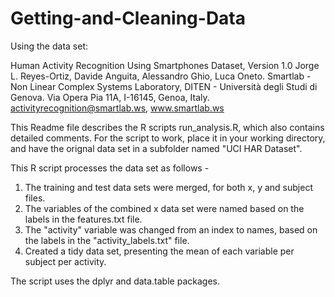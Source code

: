 # Getting-and-Cleaning-Data

Using the data set:

Human Activity Recognition Using Smartphones Dataset, Version 1.0
Jorge L. Reyes-Ortiz, Davide Anguita, Alessandro Ghio, Luca Oneto.
Smartlab - Non Linear Complex Systems Laboratory, DITEN - Università degli Studi di Genova. Via Opera Pia 11A, I-16145, Genoa, Italy. activityrecognition@smartlab.ws, www.smartlab.ws

This Readme file describes the R scripts run_analysis.R, which also contains detailed comments. For the script to work, place it in your working directory, and have the orignal data set in a subfolder named "UCI HAR Dataset".

This R script processes the data set as follows - 

1. The training and test data sets were merged, for both x, y and subject files.
2. The variables of the combined x data set were named based on the labels in the features.txt file.
3. The "activity" variable was changed from an index to names, based on the labels in the "activity_labels.txt" file.
4. Created a tidy data set, presenting the mean of each variable per subject per activity.

The script uses the dplyr and data.table packages.
